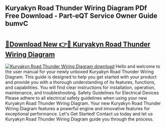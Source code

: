 ## Kuryakyn Road Thunder Wiring Diagram PDf Free Download - Part-eQT Service Owner Guide bumvC

# <h2><a href="http://dfqlxl.blite.top/?on=Kuryakyn+Road+Thunder+Wiring+Diagram">🔗Download New 👉🔴 Kuryakyn Road Thunder Wiring Diagram</a></h2>

[![Kuryakyn Road Thunder Wiring Diagram download](https://i.imgur.com/lujVjoI.png)](http://dfqlxl.blite.top/?on=Kuryakyn+Road+Thunder+Wiring+Diagram)
Hello and welcome to the user manual for your newly unboxed Kuryakyn Road Thunder Wiring Diagram. This guide is designed to help you get started with your product and provide you with a thorough understanding of its features, functions, and capabilities. You will find clear instructions for installation, operation, maintenance, and troubleshooting. Safety Guidelines for Electrical Devices Please adhere to all electrical safety guidelines when using your new Kuryakyn Road Thunder Wiring Diagram. Your new Kuryakyn Road Thunder Wiring Diagram features a powerful engine and innovative features for exceptional performance. Let's Get Started! Contact us today and let us Kuryakyn Road Thunder Wiring Diagram guide you through the process.
